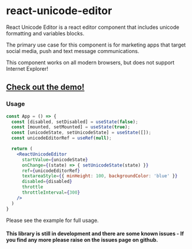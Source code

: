 # react-unicode-editor

React Unicode Editor is a react editor component that includes unicode formatting and variables blocks.

The primary use case for this component is for marketing apps that target social media, push and text message communications.

This component works on all modern browsers, but does not support Internet Explorer!

## [Check out the demo!](https://jazzbrown1.github.io/react-unicode-editor/)

### Usage

```jsx
const App = () => {
  const [disabled, setDisabled] = useState(false);
  const [mounted, setMounted] = useState(true);
  const [unicodeState, setUnicodeState] = useState([]);
  const unicodeEditorRef = useRef(null);

  return (
    <ReactUnicodeEditor
      startValue={unicodeState}
      onChange={(state) => { setUnicodeState(state) }}
      ref={unicodeEditorRef}
      textareaStyle={{ minHeight: 100, backgroundColor: 'blue' }}
      disabled={disabled}
      throttle
      throttleInterval={300}
    />
  )
}
```

Please see the example for full usage.

#### This library is still in development and there are some known issues - If you find any more please raise on the issues page on github.